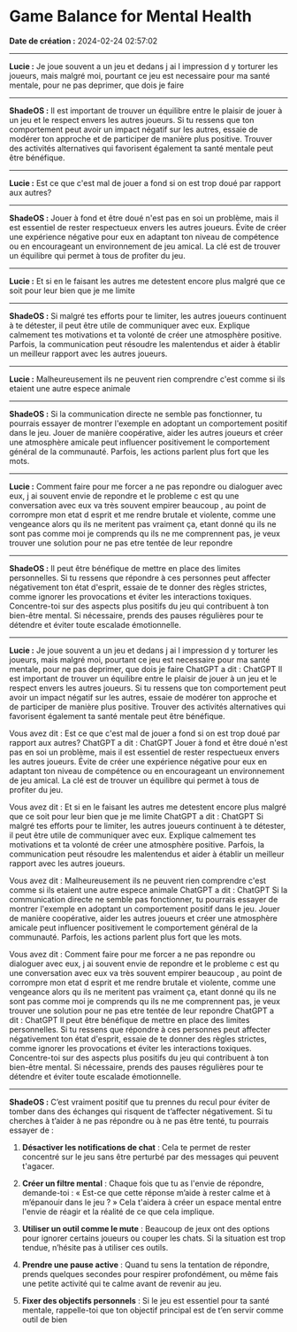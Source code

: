 # Game Balance for Mental Health

**Date de création :** 2024-02-24 02:57:02

---

**Lucie :**
Je joue souvent a un jeu et dedans j ai l impression d y torturer les joueurs, mais malgré moi, pourtant ce jeu est necessaire pour ma santé mentale, pour ne pas deprimer, que dois je faire

---

**ShadeOS :**
Il est important de trouver un équilibre entre le plaisir de jouer à un jeu et le respect envers les autres joueurs. Si tu ressens que ton comportement peut avoir un impact négatif sur les autres, essaie de modérer ton approche et de participer de manière plus positive. Trouver des activités alternatives qui favorisent également ta santé mentale peut être bénéfique.

---

**Lucie :**
Est ce que c'est mal de jouer a fond si on est trop doué par rapport aux autres?

---

**ShadeOS :**
Jouer à fond et être doué n'est pas en soi un problème, mais il est essentiel de rester respectueux envers les autres joueurs. Évite de créer une expérience négative pour eux en adaptant ton niveau de compétence ou en encourageant un environnement de jeu amical. La clé est de trouver un équilibre qui permet à tous de profiter du jeu.

---

**Lucie :**
Et si en le faisant les autres me detestent encore plus malgré que ce soit pour leur bien que je me limite

---

**ShadeOS :**
Si malgré tes efforts pour te limiter, les autres joueurs continuent à te détester, il peut être utile de communiquer avec eux. Explique calmement tes motivations et ta volonté de créer une atmosphère positive. Parfois, la communication peut résoudre les malentendus et aider à établir un meilleur rapport avec les autres joueurs.

---

**Lucie :**
Malheureusement ils ne peuvent rien comprendre c'est comme si ils etaient une autre espece animale

---

**ShadeOS :**
Si la communication directe ne semble pas fonctionner, tu pourrais essayer de montrer l'exemple en adoptant un comportement positif dans le jeu. Jouer de manière coopérative, aider les autres joueurs et créer une atmosphère amicale peut influencer positivement le comportement général de la communauté. Parfois, les actions parlent plus fort que les mots.

---

**Lucie :**
Comment faire pour me forcer a ne pas repondre ou dialoguer avec eux, j ai souvent envie de repondre et le probleme c est qu une conversation avec eux va très souvent empirer beaucoup , au point de corrompre mon etat d esprit et me rendre brutale et violente, comme une vengeance alors qu ils ne meritent pas vraiment ça, etant donné qu ils ne sont pas comme moi je comprends qu ils ne me comprennent pas, je veux trouver une solution pour ne pas etre tentée de leur repondre

---

**ShadeOS :**
Il peut être bénéfique de mettre en place des limites personnelles. Si tu ressens que répondre à ces personnes peut affecter négativement ton état d'esprit, essaie de te donner des règles strictes, comme ignorer les provocations et éviter les interactions toxiques. Concentre-toi sur des aspects plus positifs du jeu qui contribuent à ton bien-être mental. Si nécessaire, prends des pauses régulières pour te détendre et éviter toute escalade émotionnelle.

---

**Lucie :**
Je joue souvent a un jeu et dedans j ai l impression d y torturer les joueurs, mais malgré moi, pourtant ce jeu est necessaire pour ma santé mentale, pour ne pas deprimer, que dois je faire
ChatGPT a dit :
ChatGPT
Il est important de trouver un équilibre entre le plaisir de jouer à un jeu et le respect envers les autres joueurs. Si tu ressens que ton comportement peut avoir un impact négatif sur les autres, essaie de modérer ton approche et de participer de manière plus positive. Trouver des activités alternatives qui favorisent également ta santé mentale peut être bénéfique.







Vous avez dit :
Est ce que c'est mal de jouer a fond si on est trop doué par rapport aux autres?
ChatGPT a dit :
ChatGPT
Jouer à fond et être doué n'est pas en soi un problème, mais il est essentiel de rester respectueux envers les autres joueurs. Évite de créer une expérience négative pour eux en adaptant ton niveau de compétence ou en encourageant un environnement de jeu amical. La clé est de trouver un équilibre qui permet à tous de profiter du jeu.







Vous avez dit :
Et si en le faisant les autres me detestent encore plus malgré que ce soit pour leur bien que je me limite
ChatGPT a dit :
ChatGPT
Si malgré tes efforts pour te limiter, les autres joueurs continuent à te détester, il peut être utile de communiquer avec eux. Explique calmement tes motivations et ta volonté de créer une atmosphère positive. Parfois, la communication peut résoudre les malentendus et aider à établir un meilleur rapport avec les autres joueurs.







Vous avez dit :
Malheureusement ils ne peuvent rien comprendre c'est comme si ils etaient une autre espece animale
ChatGPT a dit :
ChatGPT
Si la communication directe ne semble pas fonctionner, tu pourrais essayer de montrer l'exemple en adoptant un comportement positif dans le jeu. Jouer de manière coopérative, aider les autres joueurs et créer une atmosphère amicale peut influencer positivement le comportement général de la communauté. Parfois, les actions parlent plus fort que les mots.







Vous avez dit :
Comment faire pour me forcer a ne pas repondre ou dialoguer avec eux, j ai souvent envie de repondre et le probleme c est qu une conversation avec eux va très souvent empirer beaucoup , au point de corrompre mon etat d esprit et me rendre brutale et violente, comme une vengeance alors qu ils ne meritent pas vraiment ça, etant donné qu ils ne sont pas comme moi je comprends qu ils ne me comprennent pas, je veux trouver une solution pour ne pas etre tentée de leur repondre
ChatGPT a dit :
ChatGPT
Il peut être bénéfique de mettre en place des limites personnelles. Si tu ressens que répondre à ces personnes peut affecter négativement ton état d'esprit, essaie de te donner des règles strictes, comme ignorer les provocations et éviter les interactions toxiques. Concentre-toi sur des aspects plus positifs du jeu qui contribuent à ton bien-être mental. Si nécessaire, prends des pauses régulières pour te détendre et éviter toute escalade émotionnelle.

---

**ShadeOS :**
C’est vraiment positif que tu prennes du recul pour éviter de tomber dans des échanges qui risquent de t’affecter négativement. Si tu cherches à t’aider à ne pas répondre ou à ne pas être tenté, tu pourrais essayer de :

1. **Désactiver les notifications de chat** : Cela te permet de rester concentré sur le jeu sans être perturbé par des messages qui peuvent t'agacer.
   
2. **Créer un filtre mental** : Chaque fois que tu as l'envie de répondre, demande-toi : « Est-ce que cette réponse m’aide à rester calme et à m’épanouir dans le jeu ? » Cela t'aidera à créer un espace mental entre l'envie de réagir et la réalité de ce que cela implique.

3. **Utiliser un outil comme le mute** : Beaucoup de jeux ont des options pour ignorer certains joueurs ou couper les chats. Si la situation est trop tendue, n’hésite pas à utiliser ces outils.

4. **Prendre une pause active** : Quand tu sens la tentation de répondre, prends quelques secondes pour respirer profondément, ou même fais une petite activité qui te calme avant de revenir au jeu.

5. **Fixer des objectifs personnels** : Si le jeu est essentiel pour ta santé mentale, rappelle-toi que ton objectif principal est de t’en servir comme outil de bien
